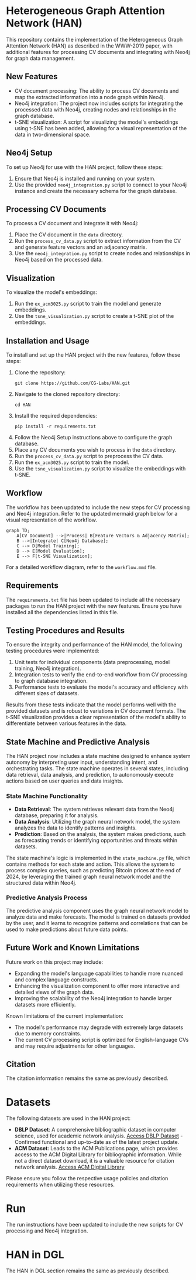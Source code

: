 # Heterogeneous Graph Attention Network (HAN)

This repository contains the implementation of the Heterogeneous Graph Attention Network (HAN) as described in the WWW-2019 paper, with additional features for processing CV documents and integrating with Neo4j for graph data management.

## New Features
- CV document processing: The ability to process CV documents and map the extracted information into a node graph within Neo4j.
- Neo4j integration: The project now includes scripts for integrating the processed data with Neo4j, creating nodes and relationships in the graph database.
- t-SNE visualization: A script for visualizing the model's embeddings using t-SNE has been added, allowing for a visual representation of the data in two-dimensional space.

## Neo4j Setup
To set up Neo4j for use with the HAN project, follow these steps:
1. Ensure that Neo4j is installed and running on your system.
2. Use the provided `neo4j_integration.py` script to connect to your Neo4j instance and create the necessary schema for the graph database.

## Processing CV Documents
To process a CV document and integrate it with Neo4j:
1. Place the CV document in the `data` directory.
2. Run the `process_cv_data.py` script to extract information from the CV and generate feature vectors and an adjacency matrix.
3. Use the `neo4j_integration.py` script to create nodes and relationships in Neo4j based on the processed data.

## Visualization
To visualize the model's embeddings:
1. Run the `ex_acm3025.py` script to train the model and generate embeddings.
2. Use the `tsne_visualization.py` script to create a t-SNE plot of the embeddings.

## Installation and Usage
To install and set up the HAN project with the new features, follow these steps:

1. Clone the repository:
   ```
   git clone https://github.com/CG-Labs/HAN.git
   ```
2. Navigate to the cloned repository directory:
   ```
   cd HAN
   ```
3. Install the required dependencies:
   ```
   pip install -r requirements.txt
   ```
4. Follow the Neo4j Setup instructions above to configure the graph database.
5. Place any CV documents you wish to process in the `data` directory.
6. Run the `process_cv_data.py` script to preprocess the CV data.
7. Run the `ex_acm3025.py` script to train the model.
8. Use the `tsne_visualization.py` script to visualize the embeddings with t-SNE.

## Workflow
The workflow has been updated to include the new steps for CV processing and Neo4j integration. Refer to the updated mermaid graph below for a visual representation of the workflow.

```mermaid
graph TD;
    A[CV Document] -->|Process| B[Feature Vectors & Adjacency Matrix];
    B -->|Integrate| C[Neo4j Database];
    C --> D[Model Training];
    D --> E[Model Evaluation];
    E --> F[t-SNE Visualization];
```

For a detailed workflow diagram, refer to the `workflow.mmd` file.

## Requirements
The `requirements.txt` file has been updated to include all the necessary packages to run the HAN project with the new features. Ensure you have installed all the dependencies listed in this file.

## Testing Procedures and Results
To ensure the integrity and performance of the HAN model, the following testing procedures were implemented:
1. Unit tests for individual components (data preprocessing, model training, Neo4j integration).
2. Integration tests to verify the end-to-end workflow from CV processing to graph database integration.
3. Performance tests to evaluate the model's accuracy and efficiency with different sizes of datasets.

Results from these tests indicate that the model performs well with the provided datasets and is robust to variations in CV document formats. The t-SNE visualization provides a clear representation of the model's ability to differentiate between various features in the data.

## State Machine and Predictive Analysis
The HAN project now includes a state machine designed to enhance system autonomy by interpreting user input, understanding intent, and orchestrating tasks. The state machine operates in several states, including data retrieval, data analysis, and prediction, to autonomously execute actions based on user queries and data insights.

### State Machine Functionality
- **Data Retrieval**: The system retrieves relevant data from the Neo4j database, preparing it for analysis.
- **Data Analysis**: Utilizing the graph neural network model, the system analyzes the data to identify patterns and insights.
- **Prediction**: Based on the analysis, the system makes predictions, such as forecasting trends or identifying opportunities and threats within datasets.

The state machine's logic is implemented in the `state_machine.py` file, which contains methods for each state and action. This allows the system to process complex queries, such as predicting Bitcoin prices at the end of 2024, by leveraging the trained graph neural network model and the structured data within Neo4j.

### Predictive Analysis Process
The predictive analysis component uses the graph neural network model to analyze data and make forecasts. The model is trained on datasets provided by the user, and it learns to recognize patterns and correlations that can be used to make predictions about future data points.

## Future Work and Known Limitations
Future work on this project may include:
- Expanding the model's language capabilities to handle more nuanced and complex language constructs.
- Enhancing the visualization component to offer more interactive and detailed views of the graph data.
- Improving the scalability of the Neo4j integration to handle larger datasets more efficiently.

Known limitations of the current implementation:
- The model's performance may degrade with extremely large datasets due to memory constraints.
- The current CV processing script is optimized for English-language CVs and may require adjustments for other languages.

## Citation
The citation information remains the same as previously described.

# Datasets
The following datasets are used in the HAN project:

- **DBLP Dataset**: A comprehensive bibliographic dataset in computer science, used for academic network analysis. [Access DBLP Dataset](https://dblp.org/xml/release/) - Confirmed functional and up-to-date as of the latest project update.
- **ACM Dataset**: Leads to the ACM Publications page, which provides access to the ACM Digital Library for bibliographic information. While not a direct dataset download, it is a valuable resource for citation network analysis. [Access ACM Digital Library](https://dl.acm.org/)

Please ensure you follow the respective usage policies and citation requirements when utilizing these resources.

# Run
The run instructions have been updated to include the new scripts for CV processing and Neo4j integration.

# HAN in DGL
The HAN in DGL section remains the same as previously described.
